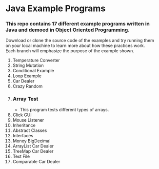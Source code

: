 # Java Example Programs

### This repo contains 17 different example programs written in Java and demoed in Object Oriented Programming.

Download or clone the source code of the examples and try running them on your local machine to learn more about how these practices work. <br/>
Each branch will emphasize the purpose of the example shown.

1. Temperature Converter
2. String Mutation
4. Conditional Example
5. Loop Example
7. Car Dealer
9. Crazy Random
11. ### Array Test
    - This program tests different types of arrays.
13. Click GUI
14. Mouse Listener
15. Inheritance
16. Abstract Classes
17. Interfaces
18. Money BigDecimal
19. ArrayList Car Dealer
20. TreeMap Car Dealer
21. Text File
22. Comparable Car Dealer
